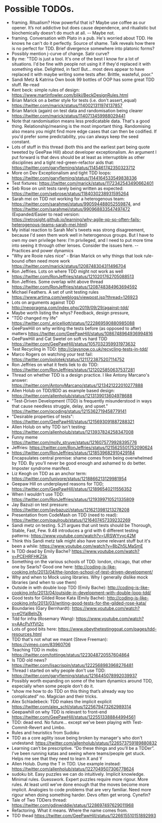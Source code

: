 # Possible TODOs.

* framing. Ritualism? How powerful that is? Maybe use coffee as our opener. It’s not addictive but does cause dependence, and ritualistic but biochemically doesn’t do much at all. -- Maybe not.
* framing. Conversation with Plato in a pub. He's worried about TDD. He knows he can't do it perfectly. Source of shame. Talk reveals how there is no perfect for TDD. Brief divergence somewhere into platonic forms?
* Possibly mention j-curve of change. Satir curve?
* By me: "TDD is just a tool. It's one of the best I know for a lot of situations. I'd be fine with people not using it if they'd replaced it with something else. Delighted, in fact! But... most devs appear to have replaced it with maybe writing some tests after. Brittle, wasteful, poor."
* Sandi Metz & Katrina Own book 99 bottles of OOP has some great TDD stuff. Re-read
* Kent beck: simple rules of design: https://www.martinfowler.com/bliki/BeckDesignRules.html
* Brian Marick on a better style for tests (i.e. don't assert_equal) https://twitter.com/marick/status/1140021311974137857
* Brian Marick (again) on test data and randomisation being clearer https://twitter.com/marick/status/1140713459988029441
* Note that randomisation means less predicatable data. That's a good thing. Relationship/meaning is the most important thing. Randomising also means you might find more edge cases that can then be codified. If you'd prefer some predictability, you can always keep the seed constant.
* Lots of stuff in this thread (both this and the earliest part being quote tweeted by GeePaw Hill) about developer exceptionalism. An argument I put forward is that devs should be at least as interruptible as other disciplines and a tight red-green-refactor aids that: https://twitter.com/garyfleming/status/1145461742350323712
* More on Dev Exceptionalism and tight TDD loops: https://twitter.com/garyfleming/status/1144164533549838336
* Test fixtures: https://twitter.com/marick/status/1172342543490662401
* Seb Rose on unit tests rarely being written as expected: https://twitter.com/sebrose/status/1184030238931595264
* Sarah mei on TDD not working for a heterogenous team: https://twitter.com/sarahmei/status/990594488052559874, and https://twitter.com/sarahmei/status/990968833547497472 (Expanded/Easier to read version: https://retrosight.github.io/learning/why-agile-xp-so-often-fails-heterogenous-teams-sarah-mei.html)
* My initial reaction to Sarah Mei's tweets was strong disagreement, because I'd seen them work well in heterogenous groups. But I have to own my own privilege here: I'm privileged, and I need to put more time into seeing it through other lenses. Consider the issues here. -- Practices and power dynamics
* "Why are Rooie rules nice" - Brian Marick on why things that look rule-bound often need more work https://twitter.com/marick/status/1208748304311496704
* Ron Jeffries. Lots on where TDD might not work as well https://twitter.com/RonJeffries/status/1210201762705088513
* Ron Jeffries. Some overlap wiht above thread https://twitter.com/RonJeffries/status/1208748384963694592
* Michael Feathers. A set of unit testing rules https://www.artima.com/weblogs/viewpost.jsp?thread=126923
* Lots on arguments against TDD http://neopragma.com/index.php/2019/09/29/against-tdd/
* Maybe worth listing the whys? Feedback, design pressure,
* "TDD changed my life" https://twitter.com/_ericelliott/status/1222869590880985088
* GeePawHill on why writing the tests before (as opposed to after) matters https://twitter.com/GeePawHill/status/1086748964936994816
* GeePawHill and Cat Swetel on soft vs hard TDD https://twitter.com/GeePawHill/status/1057032359931973632
* Test Recycling in TDD: http://claysnow.co.uk/recycling-tests-in-tdd/
* Marco Rogers on watching your test fail: https://twitter.com/polotek/status/1211723875207114752
* Ron Jeffries on what it feels liek to do TDD: https://twitter.com/RonJeffries/status/1212025850637537281
* Thread on whether TDD is a design practice. I like Antony Marcano's answer: https://twitter.com/AntonyMarcano/status/1213421222010277888
* Allen Holub on TDD/BDD as example based design: https://twitter.com/allenholub/status/1213139013604978688
* "Test-Driven Development (TDD) is frequently misunderstood in ways that cause needless struggle, delay, and upset." https://twitter.com/qcoding/status/1215362719458779141
* "Desirable properties of tests": https://twitter.com/GeePawHill/status/1215693091887288321
* Allen Holub on why TDD isn't testing: https://twitter.com/allenholub/status/1213937824258347008
* Funny meme https://twitter.com/molly_struve/status/1216075779928395776
* Jeffries: https://twitter.com/RonJeffries/status/1215625501752090624
* https://twitter.com/RonJeffries/status/1218539682910429184    Encapsulates central premise: shame comes from being overwhelmed by TDD. By you’ll never be good enough and ashamed to do better. Imposter syndrome manifest.
* Liz Keogh on TDD as an anchor term: https://twitter.com/lunivore/status/1218866213129981954
* Geepaw Hill on underplayed reasons for TDD; https://twitter.com/GeePawHill/status/121896540211556352
* When I wouldn't use TDD: https://twitter.com/RonJeffries/status/1219399710521335809
* Jay Bazuzi on test pressure: https://twitter.com/jaybazuzi/status/1216213981213278208
* Presentation from CodeMash on TDD (need to read): https://twitter.com/paulroub/status/1216407457339232269
* Sandi metz on testing. 5.21 argues that unit tests should be Thorough, Stable, Fast, Few. 9.48 introduces a grid with 6 different testing patterns: https://www.youtube.com/watch?v=URSWYvyc42M
* Think this Sandi metz talk might also have some relevant stuff but it's been a while: https://www.youtube.com/watch?v=8bZh5LMaSmE
* Is TDD dead by Emily Bache? https://www.youtube.com/watch?v=PCEHRFHKZSk
* Something on the various schools of TDD: london, chicago, that other one by Searls? Good one here: http://coding-is-like-cooking.info/2013/04/the-london-school-of-test-driven-development/
* Why and when to Mock using libraries. Why I generally dislike mock libraries (and when to use them)
* Outside in with double loop TDD (Emily Bache): http://coding-is-like-cooking.info/2013/04/outside-in-development-with-double-loop-tdd/
* Good tests for Gilded Rose Kata (Emily Bache): http://coding-is-like-cooking.info/2013/03/writing-good-tests-for-the-gilded-rose-kata/
* Boundaries (Gary Bernhardt): https://www.youtube.com/watch?v=eOYal8elnZk
* Tdd for infra (Rosemary Wang): https://www.youtube.com/watch?v=AAcPuYfVt2c
* Lots of good bits here: https://www.obeythetestinggoat.com/pages/tdd-resources.html
* TDD that's not what we meant (Steve Freeman): https://vimeo.com/83960706
* Teaching TDD in mobs: https://twitter.com/tottinge/status/1223048720557604864
* Is TDD old news? https://twitter.com/lisacrispin/status/1222568983968276481
* Thread I started on why people don't use TDD: https://twitter.com/garyfleming/status/1216445078992039937
* Possibly worth expanding on some of the team dynamics around TDD, especially when some people don't do it.
* “show me how to do TDD on this thing that’s already way too complicated” no. Magician and their tricks.
* Alex Schladebeck: TDD makes the implicit explicit https://twitter.com/alex_schl/status/1225679473262989314
* Geepawhill on why TDD is relevant to front-end https://twitter.com/GeePawHill/status/1225513388844994561
* TDD: dead end. No future... except we've been playing with Test-Commit-Revert and Limbo.
* Rules and heuristics from Sudoku
* TDD as a core agility issue being broken by manager's who don't undestand: https://twitter.com/allenholub/status/1226573759189880832
* Learning can’t be prescriptive. “Do these things and you’ll be a TDDer”. I’ve been running katas and seeing where teams/people get stuck. Helps me see that they need to learn X and Y
* Allen Holub. Dump the T in TDD. Use example instead: https://twitter.com/allenholub/status/1227049507306778624
* sudoku bit. Easy puzzles we can do intuitively. Implicit knowledge. Minimal rules. Guesswork. Expert puzzles require more rigour. More rules. At least until we’ve done enough that the moves become more implicit. Analogies to code problems that are very familiar. Need more rigour when doing something harder. Devs often get wrong. Cynefin?
* Tale of Two TDDers thread: https://twitter.com/gdinwiddie/status/1228697497629011968
* Refactoring. What it means. Where the name comes from.
* TDD thead https://twitter.com/GeePawHill/status/1226615510151892993
